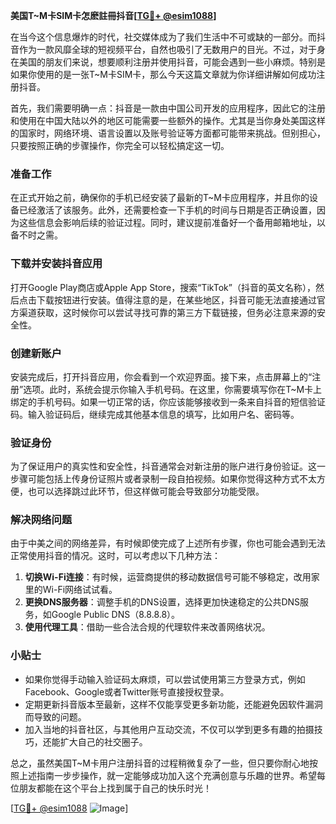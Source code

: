 **美国T~M卡SIM卡怎麽註冊抖音[[TG💪+ @esim1088](https://t.me/s/esim1088)]**

在当今这个信息爆炸的时代，社交媒体成为了我们生活中不可或缺的一部分。而抖音作为一款风靡全球的短视频平台，自然也吸引了无数用户的目光。不过，对于身在美国的朋友们来说，想要顺利注册并使用抖音，可能会遇到一些小麻烦。特别是如果你使用的是一张T~M卡SIM卡，那么今天这篇文章就为你详细讲解如何成功注册抖音。

首先，我们需要明确一点：抖音是一款由中国公司开发的应用程序，因此它的注册和使用在中国大陆以外的地区可能需要一些额外的操作。尤其是当你身处美国这样的国家时，网络环境、语言设置以及账号验证等方面都可能带来挑战。但别担心，只要按照正确的步骤操作，你完全可以轻松搞定这一切。

### 准备工作

在正式开始之前，确保你的手机已经安装了最新的T~M卡应用程序，并且你的设备已经激活了该服务。此外，还需要检查一下手机的时间与日期是否正确设置，因为这些信息会影响后续的验证过程。同时，建议提前准备好一个备用邮箱地址，以备不时之需。

### 下载并安装抖音应用

打开Google Play商店或Apple App Store，搜索“TikTok”（抖音的英文名称），然后点击下载按钮进行安装。值得注意的是，在某些地区，抖音可能无法直接通过官方渠道获取，这时候你可以尝试寻找可靠的第三方下载链接，但务必注意来源的安全性。

### 创建新账户

安装完成后，打开抖音应用，你会看到一个欢迎界面。接下来，点击屏幕上的“注册”选项。此时，系统会提示你输入手机号码。在这里，你需要填写你在T~M卡上绑定的手机号码。如果一切正常的话，你应该能够接收到一条来自抖音的短信验证码。输入验证码后，继续完成其他基本信息的填写，比如用户名、密码等。

### 验证身份

为了保证用户的真实性和安全性，抖音通常会对新注册的账户进行身份验证。这一步骤可能包括上传身份证照片或者录制一段自拍视频。如果你觉得这种方式不太方便，也可以选择跳过此环节，但这样做可能会导致部分功能受限。

### 解决网络问题

由于中美之间的网络差异，有时候即使完成了上述所有步骤，你也可能会遇到无法正常使用抖音的情况。这时，可以考虑以下几种方法：

1. **切换Wi-Fi连接**：有时候，运营商提供的移动数据信号可能不够稳定，改用家里的Wi-Fi网络试试看。
2. **更换DNS服务器**：调整手机的DNS设置，选择更加快速稳定的公共DNS服务，如Google Public DNS（8.8.8.8）。
3. **使用代理工具**：借助一些合法合规的代理软件来改善网络状况。

### 小贴士

- 如果你觉得手动输入验证码太麻烦，可以尝试使用第三方登录方式，例如Facebook、Google或者Twitter账号直接授权登录。
- 定期更新抖音版本至最新，这样不仅能享受更多新功能，还能避免因软件漏洞而导致的问题。
- 加入当地的抖音社区，与其他用户互动交流，不仅可以学到更多有趣的拍摄技巧，还能扩大自己的社交圈子。

总之，虽然美国T~M卡用户注册抖音的过程稍微复杂了一些，但只要你耐心地按照上述指南一步步操作，就一定能够成功加入这个充满创意与乐趣的世界。希望每位朋友都能在这个平台上找到属于自己的快乐时光！

[[TG💪+ @esim1088](https://t.me/s/esim1088) ![Image](https://i.postimg.cc/4NQfJmqS/Snipaste-2025-05-13-00-14-12.png)]